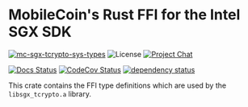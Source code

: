 # MobileCoin's Rust FFI for the Intel SGX SDK

[![mc-sgx-tcrypto-sys-types][crate-image]][crate-link]
![License][license-image]
[![Project Chat][chat-image]][chat-link]

[![Docs Status][docs-image]][docs-link]
[![CodeCov Status][codecov-image]][codecov-link]
[![dependency status][deps-image]][deps-link]

This crate contains the FFI type definitions which are used by the
`libsgx_tcrypto.a` library.

[crate-image]: https://img.shields.io/crates/v/mc-sgx-tcrypto-sys-types.svg?style=for-the-badge
[crate-link]: https://crates.io/crates/aead
[license-image]: https://img.shields.io/crates/l/mc-sgx-tcrypto-sys-types?style=for-the-badge
[chat-image]: https://img.shields.io/discord/MOBILECOIN?style=for-the-badge
[chat-link]: https://mobilecoin.chat
[docs-image]: https://img.shields.io/docsrs/mc-sgx-tcrypto-sys-types?style=for-the-badge
[docs-link]: https://docs.rs/crate/mc-sgx-tcrypto-sys-types
[codecov-image]: https://img.shields.io/codecov/c/github/mobilecoinfoundation/sgx/develop?style=for-the-badge
[codecov-link]: https://codecov.io/gh/mobilecoinfoundation/sgx
[deps-image]: https://deps.rs/crate/mc-sgx-tcrypto-sys-types/status.svg?style=for-the-badge
[deps-link]: https://deps.rs/crate/mc-sgx-tcrypto-sys-types
